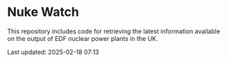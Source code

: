 # Nuke Watch

This repository includes code for retrieving the latest information available on the output of EDF nuclear power plants in the UK.

Last updated: 2025-02-18 07:13